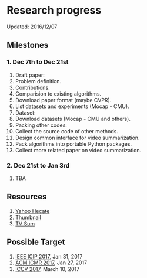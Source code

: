 # Research progress

Updated: 2016/12/07

## Milestones

### 1. Dec 7th to Dec 21st

1. Draft paper:
  1. Problem definition.
  2. Contributions.
  3. Comparision to existing algorithms.
  4. Download paper format (maybe CVPR).
  5. List datasets and experiments (Mocap - CMU).
2. Dataset:
  1. Download datasets (Mocap - CMU and others).
3. Packing other codes:
  1. Collect the source code of other methods.
  2. Design common interface for video summarization.
  3. Pack algorithms into portable Python packages.
4. Collect more related paper on video summarization.

### 2. Dec 21st to Jan 3rd

1. TBA




## Resources
1. [Yahoo Hecate](https://github.com/yahoo/hecate)
2. [Thumbnail](https://github.com/yalesong/thumbnail)
3. [TV Sum](https://github.com/yalesong/tvsum)

## Possible Target
1. [IEEE ICIP 2017](http://2017.ieeeicip.org/), Jan 31, 2017
2. [ACM ICMR 2017](http://www.icmr2017.ro/), Jan 27, 2017
3. [ICCV 2017](http://iccv2017.thecvf.com/), March 10, 2017
